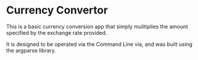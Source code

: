 # Currency Convertor
This is a basic currency conversion app that simply mulitiplies the amount specified by the exchange rate provided. 

It is designed to be operated via the Command Line via, and was built using the argparse library.